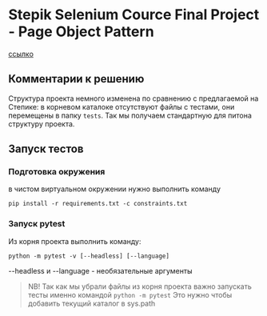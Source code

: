 # Stepik Selenium Cource Final Project - Page Object Pattern

[ссылко](https://stepik.org/lesson/238819/)

## Комментарии к решению

Структура проекта немного изменена по сравнению с предлагаемой на Степике:
в корневом каталоке отсутствуют файлы с тестами, они перемещены в папку `tests`.
Так мы получаем стандартную для питона структуру проекта.

## Запуск тестов

### Подготовка окружения
в чистом виртуальном окружении нужно выполнить команду
```
pip install -r requirements.txt -c constraints.txt
```

### Запуск pytest

Из корня проекта выполнить команду:

```
python -m pytest -v [--headless] [--language] 
```
--headless и --language - необязательные аргументы

> NB! Так как мы убрали файлы из корня проекта
> важно запускать тесты именно командой `python -m pytest`
> Это нужно чтобы добавить текущий каталог в sys.path
